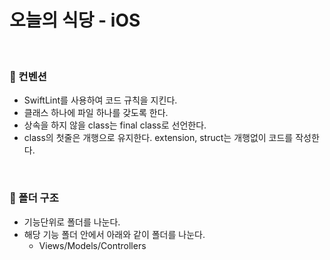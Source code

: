 # 오늘의 식당 - iOS

<br>

### 🐥 컨벤션

- SwiftLint를 사용하여 코드 규칙을 지킨다.
- 클래스 하나에 파일 하나를 갖도록 한다.
- 상속을 하지 않을 class는 final class로 선언한다.
- class의 첫줄은 개행으로 유지한다. extension, struct는 개행없이 코드를 작성한다.

<br>

### 📂 폴더 구조

- 기능단위로 폴더를 나눈다.
- 해당 기능 폴더 안에서 아래와 같이 폴더를 나눈다.
  - Views/Models/Controllers

